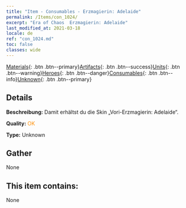 ```yaml
---
title: "Item - Consumables - Erzmagierin: Adelaide"
permalink: /Items/con_1024/
excerpt: "Era of Chaos  Erzmagierin: Adelaide"
last_modified_at: 2021-03-18
locale: de
ref: "con_1024.md"
toc: false
classes: wide
---
```

 [Materials](/de/Items/){: .btn .btn--primary}[Artifacts](/de/Items/Artifacts/){: .btn .btn--success}[Units](/de/Items/Units/){: .btn .btn--warning}[Heroes](/de/Items/Heroes/){: .btn .btn--danger}[Consumables](/de/Items/Consumables/){: .btn .btn--info}[Unknown](/de/Items/Unknown/){: .btn .btn--primary}

## Details
 **Beschreibung:** Damit erhältst du die Skin „Vori-Erzmagierin: Adelaide“.

 **Quality:** <span style="color: #FF8C00">OK</span>

 **Type:** Unknown

## Gather

  None

## This item contains:

  None

